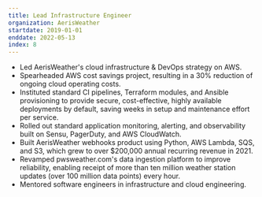 ```yaml
---
title: Lead Infrastructure Engineer
organization: AerisWeather
startdate: 2019-01-01
enddate: 2022-05-13
index: 8
---
```


* Led AerisWeather's cloud infrastructure & DevOps strategy on AWS.
* Spearheaded AWS cost savings project, resulting in a 30% reduction
  of ongoing cloud operating costs.
* Instituted standard CI pipelines, Terraform modules, and Ansible
  provisioning to provide secure, cost-effective, highly available
  deployments by default, saving weeks in setup and maintenance effort
  per service.
* Rolled out standard application monitoring, alerting, and observability
  built on Sensu, PagerDuty, and AWS CloudWatch.
* Built AerisWeather webhooks product using Python, AWS Lambda, SQS,
  and S3, which grew to over $200,000 annual recurring revenue in 2021.
* Revamped pwsweather.com's data ingestion platform to improve reliability,
  enabling receipt of more than ten million weather station updates
  (over 100 million data points) every hour.
* Mentored software engineers in infrastructure and cloud engineering.
